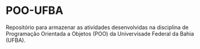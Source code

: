# POO-UFBA
Repositório para armazenar as atividades desenvolvidas na disciplina de Programação Orientada a Objetos (POO) da Univervisade Federal da Bahia (UFBA).
